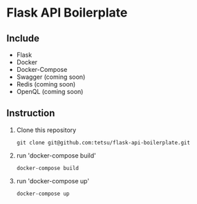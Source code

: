 # Flask API Boilerplate

## Include
- Flask
- Docker
- Docker-Compose
- Swagger (coming soon)
- Redis (coming soon)
- OpenQL (coming soon)

## Instruction
1. Clone this repository
    ```
    git clone git@github.com:tetsu/flask-api-boilerplate.git
    ```
1. run 'docker-compose build'
    ```
    docker-compose build
    ```
1. run 'docker-compose up'
    ```
    docker-compose up
    ```
